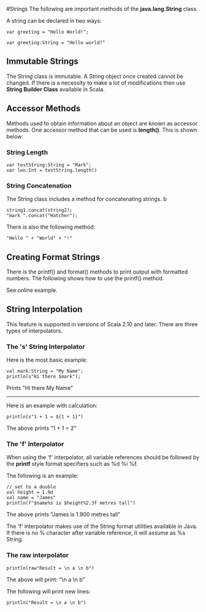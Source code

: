 #Strings
The following are important methods of the **java.lang.String** class.

A string can be declared in two ways:

```
var greeting = "Hello World!";

var greeting:String = "Hello world!"

```
## Immutable Strings
The String class is immutable.  A String object once created cannot be changed. If there is a necessity to make a lot of modifications then use **String Builder Class** available in Scala.

## Accessor Methods
Methods used to obtain information about an object are known as accessor methods.  One accessor method that can be used is **length()**.  This is shown below:

### String Length

```
var testString:String = "Mark";
var len:Int = testString.length()

```

### String Concatenation
The String class includes a method for concatenating strings. b

```
string1.concat(string2);
"mark ".concat("Hatcher");

```

There is also the following method:

```
"Hello " + "World" + "!"
```

## Creating Format Strings
There is the printf() and format() methods to print output with formatted numbers.  The following shows how to use the printf() method.

See online example.

## String Interpolation
This feature is supported in versions of Scala 2.10 and later.  There are three types of interpolators.

### The 's' String Interpolator
Here is the most basic example:

```
val mark:String = "My Name";
println(s"Hi there $mark");

```
Prints "Hi there My Name"

---

Here is an example with calculation:

```
println(s"1 + 1 = ${1 + 1}") 

```
The above prints "1 + 1 = 2"

### The 'f' Interpolator
When using the 'f' interpolator, all variable references should be followed by the **printf** style format specifiers such as %d %i %f.

The following is an example:

```
// set to a double
val height = 1.9d
val name = "James"
println(f"$name%s is $height%2.3f metres tall")

```
The above prints "James is 1.900 metres tall"


The 'f' interpolator makes use of the String format utilities available in Java.  If there is no % character after variable reference, it will assume as %s String.

### The raw interpolator

```
println(raw"Result = \n a \n b")

```
The above will print:  "\n a \n b"

The following will print new lines:

```
println("Result = \n a \n b")
```













